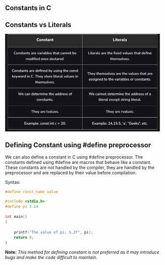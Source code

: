 ## Constants in C

## Constants vs Literals

![Constants vs Literals](./images/constants-vs-literals.png "a title")

## Defining Constant using #define preprocessor

We can also define a constant in C using #define preprocessor. The constants defined using #define are macros that behave like a constant. These constants are not handled by the compiler, they are handled by the preprocessor and are replaced by their value before compilation.

Syntax:
```c
#define const_name value
```

```C
#include <stdio.h>
#define pi 3.14
 
int main()
{
 
    printf("The value of pi: %.2f", pi);
    return 0;
}
```

**Note:** *This method for defining constant is not preferred as it may introduce bugs and make the code difficult to maintain.*